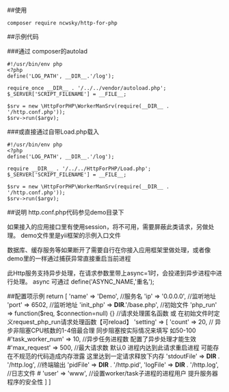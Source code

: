 ##使用
```
composer require ncwsky/http-for-php
```

##示例代码

###通过 composer的autolad
```
#!/usr/bin/env php
<?php
define('LOG_PATH', __DIR__.'/log');

require_once __DIR__ . '/../../vendor/autoload.php';
$_SERVER['SCRIPT_FILENAME'] = __FILE__;

$srv = new \HttpForPHP\WorkerManSrv(require(__DIR__ . '/http.conf.php'));
$srv->run($argv);
```


###或直接通过自带Load.php载入
```
#!/usr/bin/env php
<?php
define('LOG_PATH', __DIR__.'/log');

require __DIR__ . '/../../HttpForPHP/Load.php';
$_SERVER['SCRIPT_FILENAME'] = __FILE__;

$srv = new \HttpForPHP\WorkerManSrv(require(__DIR__ . '/http.conf.php'));
$srv->run($argv);
```

##说明
http.conf.php代码参见demo目录下

如果接入的应用接口里有使用session，将不可用，需要屏蔽此类请求，另做处理。
demo文件里是yii框架的示例入口文件

数据库、缓存服务等如果断开了需要自行在你接入应用框架里做处理，或者像demo里的一样通过捕获异常直接重启当前进程

此Http服务支持异步处理，在请求参数里带上async=1时，会投递到异步进程中进行处理。 async 可通过 define('ASYNC_NAME,'重名');

##配置项示例
    return [
        'name' => 'Demo', //服务名
        'ip' => '0.0.0.0', //监听地址
        'port' => 6502, //监听地址
        'init_php' => __DIR__.'/base.php', //初始文件
        'php_run' => function($req, $connection=null) {} //请求处理匿名函数 或 在初始文件时定义request_php_run请求处理函数【可reload】
        'setting' => [
            'count' => 20,    // 异步非阻塞CPU核数的1-4倍最合理 同步阻塞按实际情况来填写 如50-100
            #'task_worker_num' => 10, //异步任务进程数 配置了异步处理才能生效
            #'max_request' => 500, //最大请求数 默认0 进程内达到此请求重启进程 可能存在不规范的代码造成内存泄露 这里达到一定请求释放下内存
            'stdoutFile' => __DIR__ . '/http.log', //终端输出
            'pidFile' => __DIR__ . '/http.pid',
            'logFile' => __DIR__ . '/http.log', //日志文件
            # 'user' => 'www', //设置worker/task子进程的进程用户 提升服务器程序的安全性
        ]
    ]

